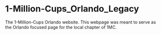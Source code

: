 # 1-Million-Cups_Orlando_Legacy
The 1-Million-Cups Orlando website. This webpage was meant to serve as the Orlando focused page for the local chapter of 1MC.

